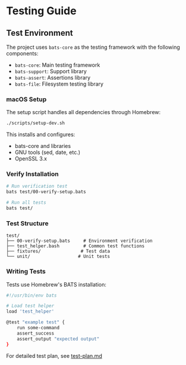 # Testing Guide

## Test Environment

The project uses `bats-core` as the testing framework with the following components:

- `bats-core`: Main testing framework
- `bats-support`: Support library
- `bats-assert`: Assertions library
- `bats-file`: Filesystem testing library

### macOS Setup

The setup script handles all dependencies through Homebrew:

```bash
./scripts/setup-dev.sh
```

This installs and configures:

- bats-core and libraries
- GNU tools (sed, date, etc.)
- OpenSSL 3.x

### Verify Installation

```bash
# Run verification test
bats test/00-verify-setup.bats

# Run all tests
bats test/
```

### Test Structure

```
test/
├── 00-verify-setup.bats     # Environment verification
├── test_helper.bash         # Common test functions
├── fixtures/               # Test data
└── unit/                  # Unit tests
```

### Writing Tests

Tests use Homebrew's BATS installation:

```bash
#!/usr/bin/env bats

# Load test helper
load 'test_helper'

@test "example test" {
    run some-command
    assert_success
    assert_output "expected output"
}
```

For detailed test plan, see [test-plan.md](test-plan.md)
